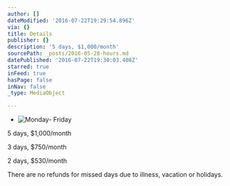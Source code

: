 ```yaml
---
author: []
dateModified: '2016-07-22T19:29:54.896Z'
via: {}
title: Details
publisher: {}
description: '5 days, $1,000/month'
sourcePath: _posts/2016-05-28-hours.md
datePublished: '2016-07-22T19:30:03.408Z'
starred: true
inFeed: true
hasPage: false
inNav: false
_type: MediaObject

---
```

* ![             Monday- Friday       ](https://the-grid-user-content.s3-us-west-2.amazonaws.com/73647156-fc24-4e8d-b61c-1ea6ac93d473.jpg)

5 days, $1,000/month

3 days, $750/month

2 days, $530/month

There are no refunds for missed days due to illness, vacation or holidays.